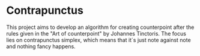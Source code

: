 # Contrapunctus
This project aims to develop an algorithm for creating counterpoint after the rules given in the "Art of counterpoint" by Johannes Tinctoris.
The focus lies on contrapunctus simplex, which means that it´s just note against note and nothing fancy happens.
